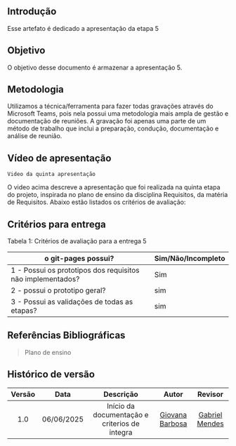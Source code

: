 ## Introdução

Esse artefato é dedicado a apresentação da etapa 5

## Objetivo

O objetivo desse documento é armazenar a apresentação 5.

## Metodologia

Utilizamos a técnica/ferramenta para fazer todas gravações através do Microsoft Teams, pois nela possui uma metodologia mais ampla de gestão e documentação de reuniões. A gravação foi apenas uma parte de um método de trabalho que inclui a preparação, condução, documentação e análise de reunião.

## Vídeo de apresentação

    Video da quinta apresentação



O video acima descreve a apresentação que foi realizada na  quinta  etapa do projeto, inspirada no plano de ensino da disciplina Requisitos, da matéria de Requisitos. Abaixo estão listados os critérios de avaliação:

## Critérios para entrega

Tabela 1: Critérios de avaliação para a entrega 5


| o git-pages possui?|Sim/Não/Incompleto |
|----------------|------------------------|
| 1 -  Possui os prototipos dos requisitos não implementados?      |Sim|
| 2 - possui o prototipo geral?    |  sim|
| 3 - Possui as validações de todas as etapas?                                                     |sim|


## Referências Bibliográficas

> Plano de ensino

## Histórico de versão

| Versão |    Data    |              Descrição              |                     Autor                     | Revisor |
| :----: | :--------: | :---------------------------------: | :-------------------------------------------: | :-----: |
|  1.0   | 06/06/2025 |       Início da documentação e criterios de integra        | [Giovana Barbosa ](https://github.com/gio221) |     [Gabriel Mendes](https://github.com/gbevi)          |




